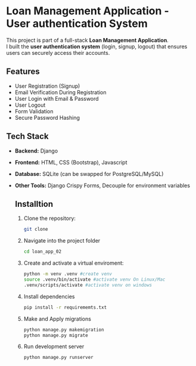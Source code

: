 # Loan Management  Application  - User authentication  System

This project is part of a full-stack **Loan Management Application**.  
I built the **user authentication system** (login, signup, logout) that ensures users can securely access their accounts.

## Features
- User Registration (Signup)
- Email Verification During Registration 
- User Login with Email & Password
- User Logout
- Form Validation
- Secure Password Hashing

##  Tech Stack
- **Backend:** Django
- **Frontend:** HTML, CSS (Bootstrap), Javascript 
- **Database:** SQLite (can be swapped for PostgreSQL/MySQL)
- **Other Tools:** Django Crispy Forms, Decouple for environment variables

  ## Installtion
  1. Clone the repository:
     ```bash
     git clone
  2. Navigate into the project folder
     ```bash
     cd loan_app_02

  3. Create and activate a virtual enviroment:
     ```bash
     python -m venv .venv #create venv
     source .venv/bin/activate #activate venv On Linux/Mac
     .venv/scripts/activate #activate venv on windows
  4. Install dependencies
     ```bash
     pip install -r requirememts.txt
  5. Make and Apply migrations
     ```bash
     python manage.py makemigration
     python manage.py migrate
  6. Run development server
     ```bash
     python manage.py runserver 
